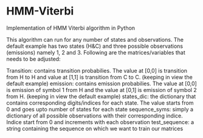 # HMM-Viterbi
Implementation of HMM Viterbi algorithm in Python

This algorithm can run for any number of states and observations. The default example has two states (H&C) and three possible observations (emissions) namely 1, 2 and 3. Following are the matrices/variables that needs to be adjusted:

Transition: contains transition probabilies. The value at [0,0] is transition from H to H and value at [1,1] is transition from C to C. (keeping in view the default example)
emission: contains emission probabilies. The value at [0,0] is emission of symbol 1 from H and the value at [0,1] is emission of symbol 2 from H. (keeping in view the default example)
states_dic: the dictionary that contains corresponding digits/indices for each state. The value starts from 0 and goes upto number of states for each state
sequence_syms: simply a dictionary of all possible observations with their corresponding indice. Indice start from 0 and increments with each observation
test_sequence: a string containing the sequence on which we want to train our matrices
